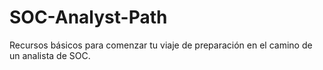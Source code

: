 # SOC-Analyst-Path

Recursos básicos para comenzar tu viaje de preparación en el camino de un analista de SOC.
